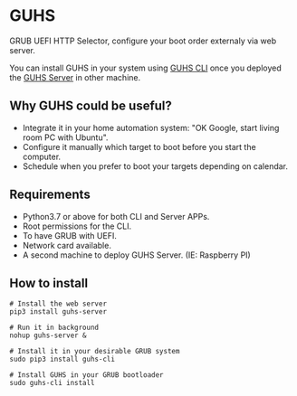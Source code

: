 # GUHS

GRUB UEFI HTTP Selector, configure your boot order externaly via web server.

You can install GUHS in your system using [GUHS CLI](https://github.com/jamofer/guhs-cli) once you deployed
the [GUHS Server](https://github.com/jamofer/guhs-server) in other machine.

## Why GUHS could be useful?
* Integrate it in your home automation system: "OK Google, start living room PC with Ubuntu".
* Configure it manually which target to boot before you start the computer.
* Schedule when you prefer to boot your targets depending on calendar.

## Requirements
* Python3.7 or above for both CLI and Server APPs.
* Root permissions for the CLI.
* To have GRUB with UEFI.
* Network card available.
* A second machine to deploy GUHS Server. (IE: Raspberry PI)

## How to install
```shell
# Install the web server
pip3 install guhs-server

# Run it in background
nohup guhs-server &
```

```shell
# Install it in your desirable GRUB system
sudo pip3 install guhs-cli

# Install GUHS in your GRUB bootloader
sudo guhs-cli install
```
